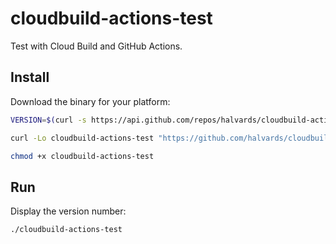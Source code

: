 # cloudbuild-actions-test

Test with Cloud Build and GitHub Actions.

## Install

Download the binary for your platform:

```bash
VERSION=$(curl -s https://api.github.com/repos/halvards/cloudbuild-actions-test/releases/latest | jq -r '.tag_name')

curl -Lo cloudbuild-actions-test "https://github.com/halvards/cloudbuild-actions-test/releases/download/$VERSION/cloudbuild-actions-test_$(uname -s)_$(uname -m)"

chmod +x cloudbuild-actions-test
```

## Run

Display the version number:

```bash
./cloudbuild-actions-test
```
